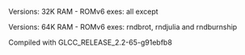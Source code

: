 

Versions: 32K RAM - ROMv6 exes: all except

Versions: 64K RAM - ROMv6 exes: rndbrot, rndjulia and rndburnship

Compiled with GLCC_RELEASE_2.2-65-g91ebfb8

